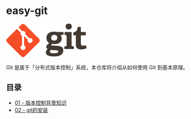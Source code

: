 # easy-git

![git-log](./docs/figures/README.md/git-logo.png)

Git 是属于「分布式版本控制」系统，本仓库将介绍从如何使用 Git 到基本原理。

## 目录

* [01 - 版本控制背景知识](./docs/01-版本控制背景知识.md)
* [02 - git的安装](./docs/02-git%20的安装.md)